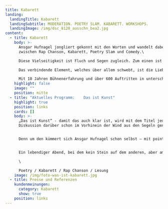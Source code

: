 ```yaml
---
title: Kabarett
landing:
  landingTitle: Kabarett
  landingSubtitle: MODERATION. POETRY SLAM. KABARETT. WORKSHOPS.
  landingImage: /img/dsc_8120_ausschn_bea2.jpg
content:
  - title: Kabarett
    body: >-
      Ansgar Hufnagel jongliert gekonnt mit den Worten und wandelt dabei
      zwischen Rap Chanson, Kabarett, Poetry Slam und Comedy.\

      Diese Vielseitigkeit ist Fluch und Segen zugleich. Zum einen ist es schwierig den kreativen Tausendsassa in eine Schublade zu stecken, zum anderen hat eine sehr breites Repertoire und kann für jeden Anlass entsprechend etwas bieten.\

      Das verbindende Element, welches über allem schwebt, ist die Liebe zur Sprache.\

      Mit 10 Jahren Bühnenerfahrung und über 600 Auftritten in unterschiedlichsten Rahmen, bringt Ansgar Hufnagel eine Selbstverständlichkeit und Souveränität mit, welche es im Leicht macht, sein Publikum mit seiner Charmanten Art zu erreichen.
    highlight: false
    image: ""
    position: mitte
  - title: "Aktuelles Programm:    Das ist Kunst"
    highlight: true
    position: links
    cards: []
    body: >-
      „Das ist Kunst“ - damit das auch klar ist, wird mit dem Titel jeder
      Diskussion darüber schon im Vorhinein der Wind aus den Segeln genommen.


      Denn um den kümmert sich Ansgar Hufnagel schon selbst – mit pointierter Selbstironie, messerscharf geschliffener Lyrik und flockigen Anekdoten im Plauderton blickt er auf die Kunst, sich als Künstler und das Leben als solcher in all seinen Facetten. Eine lebendige Reise durch die Biografie eines Tausendsassas und seinen kreativen Ausdrucksweisen – Lyrik und Prosa treffen auf Rap und Slam, Dichter und Denker auf Plaudertasche und Lebemann, Realität und Fakten auf Fiktion und Träumerei.


      Ein lebendiger Abend, bei dem kein Stein auf dem anderen, aber am Ende immerhin diese eine Gewissheit bleibt – DASist Kunst.\

      \

      Poetry / Kabarett / Rap Chanson / Lesung
    image: /img/foto-was-ist-kabarett.jpg
  - title: Presse und Referenzen
    kundenmeinungen:
      category: Kabarett
      show: true
    position: links
---
```

